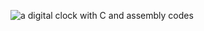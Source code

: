 ![a digital clock with C and assembly codes]([https://github.com/aliisapour/Digital-clock-](https://github.com/aliisapour/Digital-clock-/blob/main/Capture.PNG))

